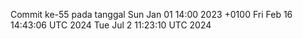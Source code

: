 Commit ke-55 pada tanggal Sun Jan 01 14:00 2023 +0100
Fri Feb 16 14:43:06 UTC 2024
Tue Jul  2 11:23:10 UTC 2024

